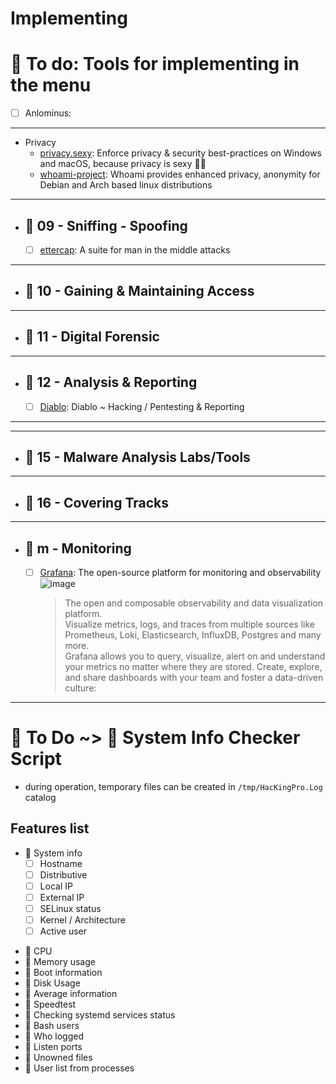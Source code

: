 # Implementing


# 📜 To do: Tools for implementing in the menu
- [ ] Anlominus:

---

  - Privacy 
    - [privacy.sexy](https://github.com/undergroundwires/privacy.sexy): Enforce privacy & security best-practices on Windows and macOS, because privacy is sexy 🍑🍆
    - [whoami-project](https://github.com/owerdogan/whoami-project): Whoami provides enhanced privacy, anonymity for Debian and Arch based linux distributions

---

  - ## 🔸 09 - Sniffing - Spoofing
    - [ ] [ettercap](https://github.com/Ettercap/ettercap):  A suite for man in the middle attacks

---

  - ## 🔸 10 - Gaining & Maintaining Access

---

  - ## 🔸 11 - Digital Forensic

---

  - ## 🔸 12 - Analysis & Reporting
    - [ ] [Diablo](https://github.com/Anlominus/Diablo): Diablo ~ Hacking / Pentesting & Reporting

---


---

  - ## 🔸 15 - Malware Analysis Labs/Tools

---

  - ## 🔸 16 - Covering Tracks

---

  - ## 🔸 m - Monitoring
    - [ ] [Grafana](https://github.com/grafana/grafana): The open-source platform for monitoring and observability <br>
![image](https://user-images.githubusercontent.com/51442719/173180126-9f2f0fdb-7fcc-4c89-9ac7-bf8dc285eaf3.png)
      > The open and composable observability and data visualization platform. <br> Visualize metrics, logs, and traces from multiple sources like Prometheus, Loki, Elasticsearch, InfluxDB, Postgres and many more. <br> Grafana allows you to query, visualize, alert on and understand your metrics no matter where they are stored. Create, explore, and share dashboards with your team and foster a data-driven culture:



 
---

# 🔶 To Do ~> 📜 System Info Checker Script
* during operation, temporary files can be created in `/tmp/HacKingPro.Log` catalog

## Features list
- 🔸 System info
  - [ ] Hostname
  - [ ] Distributive
  * [ ] Local IP
  * [ ] External IP
  * [ ] SELinux status
  * [ ] Kernel / Architecture
  * [ ] Active user
* 🔸 CPU
* 🔸 Memory usage
* 🔸 Boot information
* 🔸 Disk Usage
* 🔸 Average information
* 🔸 Speedtest
* 🔸 Checking systemd services status
* 🔸 Bash users
* 🔸 Who logged
* 🔸 Listen ports
* 🔸 Unowned files
* 🔸 User list from processes

